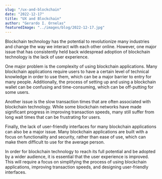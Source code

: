 ```yaml
---
slug: "/ux-and-blockchain"
date: "2022-12-17"
title: "UX and Blockchain"
author: "Gerardo I. Ornelas"
featuredImage: "../images/blog/2022-12-17.jpg"
---
```


Blockchain technology has the potential to revolutionize many industries and change the way we interact with each other online. However, one major issue that has consistently held back widespread adoption of blockchain technology is the lack of user experience.

One major problem is the complexity of using blockchain applications. Many blockchain applications require users to have a certain level of technical knowledge in order to use them, which can be a major barrier to entry for many people. Additionally, the process of setting up and using a blockchain wallet can be confusing and time-consuming, which can be off-putting for some users.

Another issue is the slow transaction times that are often associated with blockchain technology. While some blockchain networks have made significant progress in improving transaction speeds, many still suffer from long wait times that can be frustrating for users.

Finally, the lack of user-friendly interfaces for many blockchain applications can also be a major issue. Many blockchain applications are built with a focus on functionality and security, rather than ease of use, which can make them difficult to use for the average person.

In order for blockchain technology to reach its full potential and be adopted by a wider audience, it is essential that the user experience is improved. This will require a focus on simplifying the process of using blockchain applications, improving transaction speeds, and designing user-friendly interfaces.
